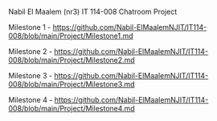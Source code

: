 Nabil El Maalem (nr3)
IT 114-008
Chatroom Project

Milestone 1 - https://github.com/Nabil-ElMaalemNJIT/IT114-008/blob/main/Project/Milestone1.md 

Milestone 2 - https://github.com/Nabil-ElMaalemNJIT/IT114-008/blob/main/Project/Milestone2.md

Milestone 3 - https://github.com/Nabil-ElMaalemNJIT/IT114-008/blob/main/Project/Milestone3.md 

Milestone 4 - https://github.com/Nabil-ElMaalemNJIT/IT114-008/blob/main/Project/Milestone4.md 